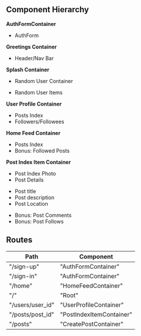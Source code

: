 ## Component Hierarchy

**AuthFormContainer**
 - AuthForm

 **Greetings Container**
 - Header/Nav Bar

**Splash Container**
 - Random User Container
  + Random User Items

**User Profile Container**
 - Posts Index
 - Followers/Followees

**Home Feed Container**
 - Posts Index
 - Bonus: Followed Posts

**Post Index Item Container**
 - Post Index Photo
 - Post Details
  + Post title
  + Post description
  + Post Location
 - Bonus: Post Comments
 - Bonus: Post Follows



## Routes

|Path              | Component                |
|------------------|--------------------------|
| "/sign-up"       | "AuthFormContainer"      | *Removed; modal in user.
| "/sign-in"       | "AuthFormContainer"      | *Removed; modal in user.
| "/home"          | "HomeFeedContainer"      |
| "/"              | "Root"                   |
| "/users/user_id" | "UserProfileContainer"   |
| "/posts/post_id" | "PostIndexItemContainer" |
| "/posts"         | "CreatePostContainer"    |
